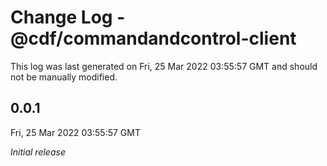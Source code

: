 # Change Log - @cdf/commandandcontrol-client

This log was last generated on Fri, 25 Mar 2022 03:55:57 GMT and should not be manually modified.

## 0.0.1
Fri, 25 Mar 2022 03:55:57 GMT

_Initial release_

